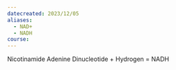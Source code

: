 ```yaml
---
datecreated: 2023/12/05
aliases:
  - NAD+
  - NADH
course:
---
```

Nicotinamide Adenine Dinucleotide + Hydrogen = NADH
